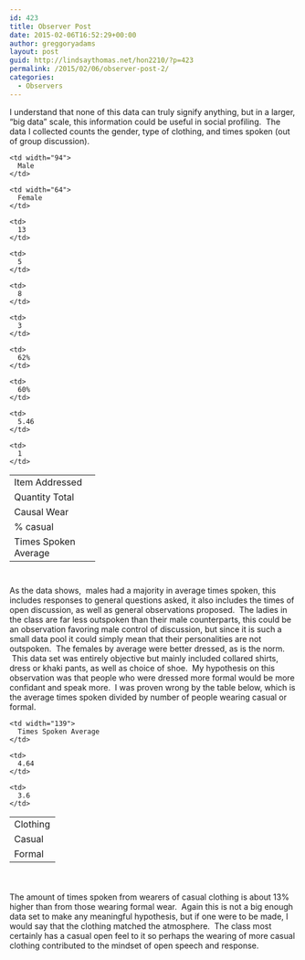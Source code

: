 ```yaml
---
id: 423
title: Observer Post
date: 2015-02-06T16:52:29+00:00
author: greggoryadams
layout: post
guid: http://lindsaythomas.net/hon2210/?p=423
permalink: /2015/02/06/observer-post-2/
categories:
  - Observers
---
```

I understand that none of this data can truly signify anything, but in a larger, &#8220;big data&#8221; scale, this information could be useful in social profiling.  The data I collected counts the gender, type of clothing, and times spoken (out of group discussion).

<table style="height: 178px" width="607">
  <tr>
    <td width="134">
      Item Addressed
    </td>
    
    <td width="94">
      Male
    </td>
    
    <td width="64">
      Female
    </td>
  </tr>
  
  <tr>
    <td>
      Quantity Total
    </td>
    
    <td>
      13
    </td>
    
    <td>
      5
    </td>
  </tr>
  
  <tr>
    <td>
      Causal Wear
    </td>
    
    <td>
      8
    </td>
    
    <td>
      3
    </td>
  </tr>
  
  <tr>
    <td>
      % casual
    </td>
    
    <td>
      62%
    </td>
    
    <td>
      60%
    </td>
  </tr>
  
  <tr>
    <td>
      Times Spoken Average
    </td>
    
    <td>
      5.46
    </td>
    
    <td>
      1
    </td>
  </tr>
</table>

As the data shows,  males had a majority in average times spoken, this includes responses to general questions asked, it also includes the times of open discussion, as well as general observations proposed.  The ladies in the class are far less outspoken than their male counterparts, this could be an observation favoring male control of discussion, but since it is such a small data pool it could simply mean that their personalities are not outspoken.  The females by average were better dressed, as is the norm.  This data set was entirely objective but mainly included collared shirts, dress or khaki pants, as well as choice of shoe.  My hypothesis on this observation was that people who were dressed more formal would be more confidant and speak more.  I was proven wrong by the table below, which is the average times spoken divided by number of people wearing casual or formal.

<table style="height: 116px" width="607">
  <tr>
    <td width="64">
      Clothing
    </td>
    
    <td width="139">
      Times Spoken Average
    </td>
  </tr>
  
  <tr>
    <td>
      Casual
    </td>
    
    <td>
      4.64
    </td>
  </tr>
  
  <tr>
    <td>
      Formal
    </td>
    
    <td>
      3.6
    </td>
  </tr>
</table>

The amount of times spoken from wearers of casual clothing is about 13% higher than from those wearing formal wear.  Again this is not a big enough data set to make any meaningful hypothesis, but if one were to be made, I would say that the clothing matched the atmosphere.  The class most certainly has a casual open feel to it so perhaps the wearing of more casual clothing contributed to the mindset of open speech and response.